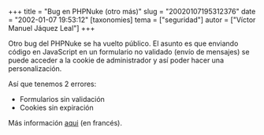 +++
title = "Bug en PHPNuke (otro más)"
slug = "20020107195312376"
date = "2002-01-07 19:53:12"
[taxonomies]
tema = ["seguridad"]
autor = ["Víctor Manuel Jáquez Leal"]
+++

Otro bug del PHPNuke se ha vuelto público. El asunto es que enviando
código en JavaScript en un formulario no validado (envío de mensajes) se
puede acceder a la cookie de administrador y así poder hacer una
personalización.

Así que tenemos 2 errores:

-   Formularios sin validación
-   Cookies sin expiración

Más información
[aqui](http://balteam.multimania.com/Tuts/MSGPHPNuke.txt) (en francés).

